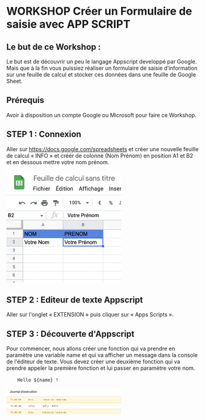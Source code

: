 # WORKSHOP Créer un Formulaire de saisie avec APP SCRIPT

## Le but de ce Workshop :

Le but est de découvrir un peu le langage Appscript developpé par Google. Mais que à la fin vous puissiez réaliser un formulaire de saisie d’information sur une feuille de calcul et stocker ces données dans une feuille de Google Sheet.

## Prérequis
Avoir à disposition un compte Google ou Microsoft pour faire ce Workshop.

## STEP 1 : Connexion

Aller sur https://docs.google.com/spreadsheets et créer une nouvelle feuille de calcul « INFO » et créér de colonne (Nom Prénom) en position A1 et B2 et en dessous mettre votre nom prénom.

<img src="https://github.com/Anat94/workshop-AppScript/blob/main/ETAPE1.png" width="300"/>

## STEP 2 : Editeur de texte Appscript

Aller sur l'onglet « EXTENSION » puis cliquer sur « Apps Scripts ».


## STEP 3 : Découverte d'Appscript
Pour commencer, nous allons créer une fonction qui va prendre en paramètre une variable name et qui va afficher un message dans la console de l'éditeur de texte.
Vous devez créer une deuxième fonction qui va prendre appeler la première fonction et lui passer en paramètre votre nom.

```
    Hello ${name} !
```
<img src="https://github.com/Anat94/workshop-AppScript/blob/main/ETAPE2.png" width="300"/>